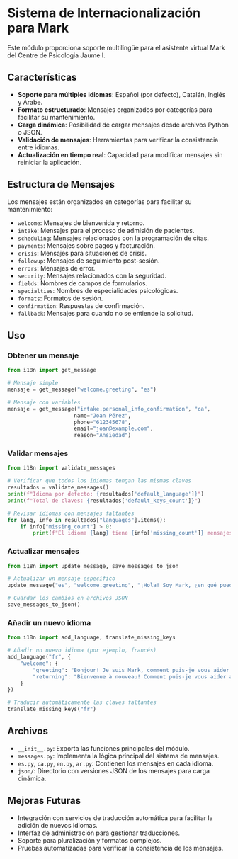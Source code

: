 # Sistema de Internacionalización para Mark

Este módulo proporciona soporte multilingüe para el asistente virtual Mark del Centre de Psicologia Jaume I.

## Características

- **Soporte para múltiples idiomas**: Español (por defecto), Catalán, Inglés y Árabe.
- **Formato estructurado**: Mensajes organizados por categorías para facilitar su mantenimiento.
- **Carga dinámica**: Posibilidad de cargar mensajes desde archivos Python o JSON.
- **Validación de mensajes**: Herramientas para verificar la consistencia entre idiomas.
- **Actualización en tiempo real**: Capacidad para modificar mensajes sin reiniciar la aplicación.

## Estructura de Mensajes

Los mensajes están organizados en categorías para facilitar su mantenimiento:

- `welcome`: Mensajes de bienvenida y retorno.
- `intake`: Mensajes para el proceso de admisión de pacientes.
- `scheduling`: Mensajes relacionados con la programación de citas.
- `payments`: Mensajes sobre pagos y facturación.
- `crisis`: Mensajes para situaciones de crisis.
- `followup`: Mensajes de seguimiento post-sesión.
- `errors`: Mensajes de error.
- `security`: Mensajes relacionados con la seguridad.
- `fields`: Nombres de campos de formularios.
- `specialties`: Nombres de especialidades psicológicas.
- `formats`: Formatos de sesión.
- `confirmation`: Respuestas de confirmación.
- `fallback`: Mensajes para cuando no se entiende la solicitud.

## Uso

### Obtener un mensaje

```python
from i18n import get_message

# Mensaje simple
mensaje = get_message("welcome.greeting", "es")

# Mensaje con variables
mensaje = get_message("intake.personal_info_confirmation", "ca", 
                     name="Joan Pérez", 
                     phone="612345678", 
                     email="joan@example.com", 
                     reason="Ansiedad")
```

### Validar mensajes

```python
from i18n import validate_messages

# Verificar que todos los idiomas tengan las mismas claves
resultados = validate_messages()
print(f"Idioma por defecto: {resultados['default_language']}")
print(f"Total de claves: {resultados['default_keys_count']}")

# Revisar idiomas con mensajes faltantes
for lang, info in resultados["languages"].items():
    if info["missing_count"] > 0:
        print(f"El idioma {lang} tiene {info['missing_count']} mensajes faltantes")
```

### Actualizar mensajes

```python
from i18n import update_message, save_messages_to_json

# Actualizar un mensaje específico
update_message("es", "welcome.greeting", "¡Hola! Soy Mark, ¿en qué puedo ayudarte?")

# Guardar los cambios en archivos JSON
save_messages_to_json()
```

### Añadir un nuevo idioma

```python
from i18n import add_language, translate_missing_keys

# Añadir un nuevo idioma (por ejemplo, francés)
add_language("fr", {
    "welcome": {
        "greeting": "Bonjour! Je suis Mark, comment puis-je vous aider aujourd'hui?",
        "returning": "Bienvenue à nouveau! Comment puis-je vous aider aujourd'hui?"
    }
})

# Traducir automáticamente las claves faltantes
translate_missing_keys("fr")
```

## Archivos

- `__init__.py`: Exporta las funciones principales del módulo.
- `messages.py`: Implementa la lógica principal del sistema de mensajes.
- `es.py`, `ca.py`, `en.py`, `ar.py`: Contienen los mensajes en cada idioma.
- `json/`: Directorio con versiones JSON de los mensajes para carga dinámica.

## Mejoras Futuras

- Integración con servicios de traducción automática para facilitar la adición de nuevos idiomas.
- Interfaz de administración para gestionar traducciones.
- Soporte para pluralización y formatos complejos.
- Pruebas automatizadas para verificar la consistencia de los mensajes. 